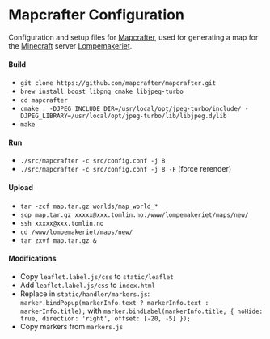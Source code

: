 # Mapcrafter Configuration

Configuration and setup files for [Mapcrafter](https://mapcrafter.org/),
used for generating a map for the [Minecraft](https://minecraft.net/) server
[Lompemakeriet](http://minecraft.tomlin.no/maps/new/).

#### Build
- `git clone https://github.com/mapcrafter/mapcrafter.git`
- `brew install boost libpng cmake libjpeg-turbo`
- `cd mapcrafter`
- `cmake . -DJPEG_INCLUDE_DIR=/usr/local/opt/jpeg-turbo/include/ -DJPEG_LIBRARY=/usr/local/opt/jpeg-turbo/lib/libjpeg.dylib`
- `make`

#### Run
- `./src/mapcrafter -c src/config.conf -j 8`
- `./src/mapcrafter -c src/config.conf -j 8 -F` (force rerender)

#### Upload
- `tar -zcf map.tar.gz worlds/map_world_*`
- `scp map.tar.gz xxxxx@xxx.tomlin.no:/www/lompemakeriet/maps/new/`
- `ssh xxxxx@xxx.tomlin.no`
- `cd /www/lompemakeriet/maps/new/`
- `tar zxvf map.tar.gz &`

#### Modifications
- Copy `leaflet.label.js/css` to `static/leaflet`
- Add `leaflet.label.js/css` to `index.html`
- Replace in `static/handler/markers.js`:
  `marker.bindPopup(markerInfo.text ? markerInfo.text : markerInfo.title);` with
  `marker.bindLabel(markerInfo.title, { noHide: true, direction: 'right', offset: [-20, -5] });`
- Copy markers from `markers.js`
